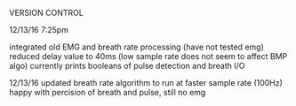 VERSION CONTROL 

12/13/16 7:25pm

integrated old EMG and breath rate processing (have not tested emg)
reduced delay value to 40ms (low sample rate does not seem to affect BMP algo)
currently prints booleans of pulse detection and breath I/O

12/13/16
updated breath rate algorithm to run at faster sample rate (100Hz)
happy with percision of breath and pulse, still no emg 
